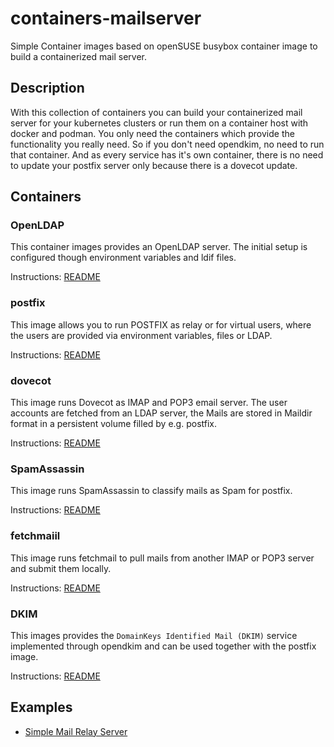 # containers-mailserver

Simple Container images based on openSUSE busybox container image to build a containerized mail server.

## Description

With this collection of containers you can build your containerized mail server for your kubernetes clusters or run them on a container host with docker and podman. You only need the containers which provide the functionality you really need. So if you don't need opendkim, no need to run that container. And as every service has it's own container, there is no need to update your postfix server only because there is a dovecot update.

## Containers
### OpenLDAP

This container images provides an OpenLDAP server. The initial setup is configured though environment variables and ldif files.

Instructions: [README](openldap/README.md)

### postfix

This image allows you to run POSTFIX as relay or for virtual users, where the users are provided via environment variables, files or LDAP.

Instructions: [README](postfix/README.md)

### dovecot

This image runs Dovecot as IMAP and POP3 email server. The user accounts are fetched from an LDAP server, the Mails are stored in Maildir format in a persistent volume filled by e.g. postfix.

Instructions: [README](dovecot/README.md)

### SpamAssassin

This image runs SpamAssassin to classify mails as Spam for postfix.

Instructions: [README](spamassassin/README.md)

### fetchmaiil

This image runs fetchmail to pull mails from another IMAP or POP3 server and submit them locally.

Instructions: [README](fetchmail/README.md)

### DKIM

This images provides the `DomainKeys Identified Mail (DKIM)` service
implemented through opendkim and can be used together with the postfix image.

Instructions: [README](opendkim/README.md)

## Examples

- [Simple Mail Relay Server](examples/Simple-Mail-Relay-Server.md)
